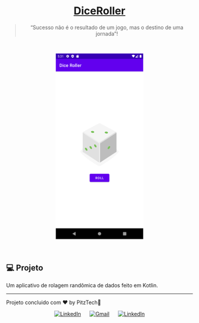 <h1 align="center">
  <a href="https://github.com/PitzTech/suno-movies">
	DiceRoller
  </a>
</h1>

<blockquote align="center">“Sucesso não é o resultado de um jogo, mas o destino de uma jornada”!</blockquote>

<br>

<p align="center">
   <img src="./.github/screenshot.png" alt="Suno Movies Demo" height="500px">
</p>

<br>

## 💻 Projeto

Um aplicativo de rolagem randômica de dados feito em Kotlin.

---

Projeto concluido com ♥ by PitzTech:wave:
<br>

<p align="center">
  <a href="https://www.linkedin.com/in/victor-laurentino-do-nascimento/"><img alt="LinkedIn" src="https://img.shields.io/badge/LinkedIn-0077B5?style=for-the-badge&logo=linkedin&logoColor=white"></a>
  &nbsp;&nbsp;&nbsp;&nbsp;
  <a href="mailto:victorlaurentino7@gmail.com?subject=Oi%20Victor!%20Vim%20do%20seu%20GitHub"><img alt="Gmail" src="https://img.shields.io/badge/Gmail-D14836?style=for-the-badge&logo=gmail&logoColor=white"></a>
  &nbsp;&nbsp;&nbsp;&nbsp;
  <a href="https://www.linkedin.com/in/victor-laurentino-do-nascimento/"><img alt="LinkedIn" src="https://img.shields.io/badge/LinkedIn-0077B5?style=for-the-badge&logo=linkedin&logoColor=white"></a>
</p>
